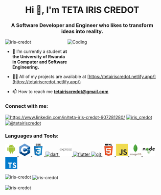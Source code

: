 <h1 align="center">Hi 👋, I'm TETA IRIS CREDOT</h1>
<h3 align="center">A Software Developer and Engineer who likes to transform ideas into reality.</h3>
<img align="right" alt="Coding" width="300" height="100" src="https://media0.giphy.com/media/v1.Y2lkPTc5MGI3NjExaDQ2MXZvYTZzZTA3MTJmcmM1bTQ2ZjQzNzlqZXlnOXJiY3B1OWMwdyZlcD12MV9pbnRlcm5hbF9naWZfYnlfaWQmY3Q9cw/NgurY1o4z080Jfoyzw/giphy.gif">
<p align="left"> <img src="https://komarev.com/ghpvc/?username=iris-credot&label=Profile%20views&color=0e75b6&style=flat" alt="iris-credot" /> </p>

- 🌱 I’m currently a student **at the University of Rwanda in Computer and Software Engineering.**

- 👨‍💻 All of my projects are available at [https://tetairiscredot.netlify.app/](https://tetairiscredot.netlify.app/)

- 📫 How to reach me **tetairiscredot@gmail.com**

<h3 align="left">Connect with me:</h3>
<p align="left">
<a href="https://linkedin.com/in/https://www.linkedin.com/in/teta-iris-credot-907281280/" target="blank"><img align="center" src="https://raw.githubusercontent.com/rahuldkjain/github-profile-readme-generator/master/src/images/icons/Social/linked-in-alt.svg" alt="https://www.linkedin.com/in/teta-iris-credot-907281280/" height="30" width="40" /></a>
<a href="https://instagram.com/iris_credot" target="blank"><img align="center" src="https://raw.githubusercontent.com/rahuldkjain/github-profile-readme-generator/master/src/images/icons/Social/instagram.svg" alt="iris_credot" height="30" width="40" /></a>
<a href="https://medium.com/@tetairiscredot" target="blank"><img align="center" src="https://raw.githubusercontent.com/rahuldkjain/github-profile-readme-generator/master/src/images/icons/Social/medium.svg" alt="@tetairiscredot" height="30" width="40" /></a>
</p>

<h3 align="left">Languages and Tools:</h3>
<p align="left"> <a href="https://developer.android.com" target="_blank" rel="noreferrer"> <img src="https://raw.githubusercontent.com/devicons/devicon/master/icons/android/android-original-wordmark.svg" alt="android" width="40" height="40"/> </a> <a href="https://www.w3schools.com/cpp/" target="_blank" rel="noreferrer"> <img src="https://raw.githubusercontent.com/devicons/devicon/master/icons/cplusplus/cplusplus-original.svg" alt="cplusplus" width="40" height="40"/> </a> <a href="https://www.w3schools.com/css/" target="_blank" rel="noreferrer"> <img src="https://raw.githubusercontent.com/devicons/devicon/master/icons/css3/css3-original-wordmark.svg" alt="css3" width="40" height="40"/> </a> <a href="https://dart.dev" target="_blank" rel="noreferrer"> <img src="https://www.vectorlogo.zone/logos/dartlang/dartlang-icon.svg" alt="dart" width="40" height="40"/> </a> <a href="https://expressjs.com" target="_blank" rel="noreferrer"> <img src="https://raw.githubusercontent.com/devicons/devicon/master/icons/express/express-original-wordmark.svg" alt="express" width="40" height="40"/> </a> <a href="https://flutter.dev" target="_blank" rel="noreferrer"> <img src="https://www.vectorlogo.zone/logos/flutterio/flutterio-icon.svg" alt="flutter" width="40" height="40"/> </a> <a href="https://git-scm.com/" target="_blank" rel="noreferrer"> <img src="https://www.vectorlogo.zone/logos/git-scm/git-scm-icon.svg" alt="git" width="40" height="40"/> </a> <a href="https://www.w3.org/html/" target="_blank" rel="noreferrer"> <img src="https://raw.githubusercontent.com/devicons/devicon/master/icons/html5/html5-original-wordmark.svg" alt="html5" width="40" height="40"/> </a> <a href="https://developer.mozilla.org/en-US/docs/Web/JavaScript" target="_blank" rel="noreferrer"> <img src="https://raw.githubusercontent.com/devicons/devicon/master/icons/javascript/javascript-original.svg" alt="javascript" width="40" height="40"/> </a> <a href="https://www.mongodb.com/" target="_blank" rel="noreferrer"> <img src="https://raw.githubusercontent.com/devicons/devicon/master/icons/mongodb/mongodb-original-wordmark.svg" alt="mongodb" width="40" height="40"/> </a> <a href="https://nodejs.org" target="_blank" rel="noreferrer"> <img src="https://raw.githubusercontent.com/devicons/devicon/master/icons/nodejs/nodejs-original-wordmark.svg" alt="nodejs" width="40" height="40"/> </a> <a href="https://www.typescriptlang.org/" target="_blank" rel="noreferrer"> <img src="https://raw.githubusercontent.com/devicons/devicon/master/icons/typescript/typescript-original.svg" alt="typescript" width="40" height="40"/> </a> </p>

<p><img align="left" src="https://github-readme-stats.vercel.app/api/top-langs?username=iris-credot&show_icons=true&locale=en&layout=compact" alt="iris-credot" /></p>

<p>&nbsp;<img align="center" src="https://github-readme-stats.vercel.app/api?username=iris-credot&show_icons=true&locale=en" alt="iris-credot" /></p>

<p><img align="center" src="https://github-readme-streak-stats.herokuapp.com/?user=iris-credot&" alt="iris-credot" /></p>
